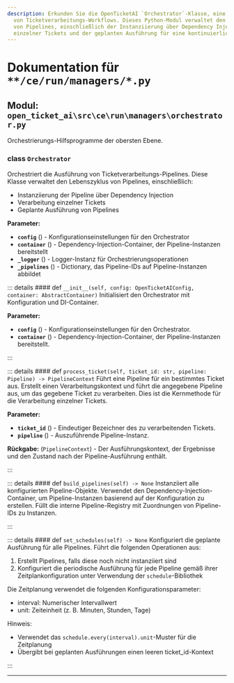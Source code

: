 ```yaml
---
description: Erkunden Sie die OpenTicketAI `Orchestrator`-Klasse, eine Kernkomponente zur Automatisierung
  von Ticketverarbeitungs-Workflows. Dieses Python-Modul verwaltet den gesamten Lebenszyklus
  von Pipelines, einschließlich der Instanziierung über Dependency Injection, der Verarbeitung
  einzelner Tickets und der geplanten Ausführung für eine kontinuierliche Automatisierung.
---
```

# Dokumentation für `**/ce/run/managers/*.py`

## Modul: `open_ticket_ai\src\ce\run\managers\orchestrator.py`

Orchestrierungs-Hilfsprogramme der obersten Ebene.

### <span style='text-info'>class</span> `Orchestrator`

Orchestriert die Ausführung von Ticketverarbeitungs-Pipelines.
Diese Klasse verwaltet den Lebenszyklus von Pipelines, einschließlich:
- Instanziierung der Pipeline über Dependency Injection
- Verarbeitung einzelner Tickets
- Geplante Ausführung von Pipelines

**Parameter:**

- **`config`** () - Konfigurationseinstellungen für den Orchestrator
- **`container`** () - Dependency-Injection-Container, der Pipeline-Instanzen bereitstellt
- **`_logger`** () - Logger-Instanz für Orchestrierungsoperationen
- **`_pipelines`** () - Dictionary, das Pipeline-IDs auf Pipeline-Instanzen abbildet


::: details #### <Badge type="info" text="method"/> <span class='text-warning'>def</span> `__init__(self, config: OpenTicketAIConfig, container: AbstractContainer)`
Initialisiert den Orchestrator mit Konfiguration und DI-Container.

**Parameter:**

- **`config`** () - Konfigurationseinstellungen für den Orchestrator.
- **`container`** () - Dependency-Injection-Container, der Pipeline-Instanzen bereitstellt.

:::


::: details #### <Badge type="info" text="method"/> <span class='text-warning'>def</span> `process_ticket(self, ticket_id: str, pipeline: Pipeline) -> PipelineContext`
Führt eine Pipeline für ein bestimmtes Ticket aus.
Erstellt einen Verarbeitungskontext und führt die angegebene Pipeline aus, um
das gegebene Ticket zu verarbeiten. Dies ist die Kernmethode für die Verarbeitung einzelner Tickets.

**Parameter:**

- **`ticket_id`** () - Eindeutiger Bezeichner des zu verarbeitenden Tickets.
- **`pipeline`** () - Auszuführende Pipeline-Instanz.

**Rückgabe:** (`PipelineContext`) - Der Ausführungskontext, der Ergebnisse und den Zustand
nach der Pipeline-Ausführung enthält.

:::


::: details #### <Badge type="info" text="method"/> <span class='text-warning'>def</span> `build_pipelines(self) -> None`
Instanziiert alle konfigurierten Pipeline-Objekte.
Verwendet den Dependency-Injection-Container, um Pipeline-Instanzen
basierend auf der Konfiguration zu erstellen. Füllt die interne Pipeline-Registry
mit Zuordnungen von Pipeline-IDs zu Instanzen.

:::


::: details #### <Badge type="info" text="method"/> <span class='text-warning'>def</span> `set_schedules(self) -> None`
Konfiguriert die geplante Ausführung für alle Pipelines.
Führt die folgenden Operationen aus:
1. Erstellt Pipelines, falls diese noch nicht instanziiert sind
2. Konfiguriert die periodische Ausführung für jede Pipeline gemäß ihrer
   Zeitplankonfiguration unter Verwendung der `schedule`-Bibliothek

Die Zeitplanung verwendet die folgenden Konfigurationsparameter:
- interval: Numerischer Intervallwert
- unit: Zeiteinheit (z. B. Minuten, Stunden, Tage)

Hinweis:
- Verwendet das `schedule.every(interval).unit`-Muster für die Zeitplanung
- Übergibt bei geplanten Ausführungen einen leeren ticket_id-Kontext

:::


---